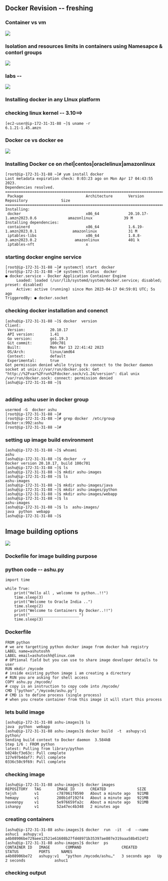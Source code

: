 ## Docker Revision -- freshing 

### Container vs vm 

<img src="vmc.png">

### Isolation and resources limits in containers using Namesapce & contorl groups 

<img src="cgns.png">

### labs -- 

<img src="lab.png">

### Installing docker in any LInux platform 

### checking linux kernel -- 3.10==>

```
[ec2-user@ip-172-31-31-88 ~]$ uname -r
6.1.21-1.45.amzn
```

### Docker ce vs docker ee

<img src="ce.png">

### Installing Docker ce on rhel|centos|oraclelinux|amazonlinux

```
[root@ip-172-31-31-88 ~]# yum install docker 
Last metadata expiration check: 0:03:23 ago on Mon Apr 17 04:43:55 2023.
Dependencies resolved.
==========================================================================================================================
 Package                            Architecture       Version                              Repository               Size
==========================================================================================================================
Installing:
 docker                             x86_64             20.10.17-1.amzn2023.0.6              amazonlinux              39 M
Installing dependencies:
 containerd                         x86_64             1.6.19-1.amzn2023.0.1                amazonlinux              31 M
 iptables-libs                      x86_64             1.8.8-3.amzn2023.0.2                 amazonlinux             401 k
 iptables-nft                       x
```

### starting docker engine service 

```
[root@ip-172-31-31-88 ~]# systemctl start  docker 
[root@ip-172-31-31-88 ~]# systemctl status  docker 
● docker.service - Docker Application Container Engine
     Loaded: loaded (/usr/lib/systemd/system/docker.service; disabled; preset: disabled)
     Active: active (running) since Mon 2023-04-17 04:59:01 UTC; 5s ago
TriggeredBy: ● docker.socket

```

### checking docker installation and conenct

```
[ashu@ip-172-31-31-88 ~]$ docker  version 
Client:
 Version:           20.10.17
 API version:       1.41
 Go version:        go1.19.3
 Git commit:        100c701
 Built:             Mon Mar 13 22:41:42 2023
 OS/Arch:           linux/amd64
 Context:           default
 Experimental:      true
Got permission denied while trying to connect to the Docker daemon socket at unix:///var/run/docker.sock: Get "http://%2Fvar%2Frun%2Fdocker.sock/v1.24/version": dial unix /var/run/docker.sock: connect: permission denied
[ashu@ip-172-31-31-88 ~]$ 


```

### adding ashu user in docker group

```
usermod -G  docker ashu 
[root@ip-172-31-31-88 ~]# 
[root@ip-172-31-31-88 ~]# grep docker  /etc/group
docker:x:992:ashu
[root@ip-172-31-31-88 ~]# 

```

### setting up image build environment 

```
[ashu@ip-172-31-31-88 ~]$ whoami
ashu
[ashu@ip-172-31-31-88 ~]$ docker  -v
Docker version 20.10.17, build 100c701
[ashu@ip-172-31-31-88 ~]$ ls
[ashu@ip-172-31-31-88 ~]$ mkdir ashu-images
[ashu@ip-172-31-31-88 ~]$ ls
ashu-images
[ashu@ip-172-31-31-88 ~]$ mkdir ashu-images/java
[ashu@ip-172-31-31-88 ~]$ mkdir ashu-images/python
[ashu@ip-172-31-31-88 ~]$ mkdir ashu-images/webapp
[ashu@ip-172-31-31-88 ~]$ ls
ashu-images
[ashu@ip-172-31-31-88 ~]$ ls  ashu-images/
java  python  webapp
[ashu@ip-172-31-31-88 ~]$ 

```

## Image building options 

<img src="op.png">

### Dockefile for image building purpose 

### python code -- ashu.py 

```
import time

while True:
    print("Hello all , welcome to python..!!")
    time.sleep(3)
    print("Welcome to Oracle India ..")
    time.sleep(2)
    print("Welcome to Containers By Docker..!!")
    print("______________________")
    time.sleep(3)
```

### Dockerfile

```
FROM python 
# we are targetting python docker image from docker hub registry 
LABEL name=ashutoshh
LABEL email=ashutoshh@linux.com 
# OPtional field but you can use to share image developer details to user
RUN mkdir /mycode 
# inside existing python image i am creating a directory 
# RUN you are asking for shell access 
COPY ashu.py /mycode/
# copy is an instruction to copy code into /mycode/
CMD ["python","/mycode/ashu.py"]
# CMD is to define process (single process) 
# when you create container from this image it will start this process
```

### lets build image

```
[ashu@ip-172-31-31-88 ashu-images]$ ls
java  python  webapp
[ashu@ip-172-31-31-88 ashu-images]$ docker build  -t  ashupy:v1     python/ 
Sending build context to Docker daemon  3.584kB
Step 1/6 : FROM python
latest: Pulling from library/python
b0248cf3e63c: Pull complete 
127e97b4daf7: Pull complete 
0336c50c9f69: Pull complete 
```

### checking image 

```
[ashu@ip-172-31-31-88 ashu-images]$ docker images
REPOSITORY   TAG       IMAGE ID       CREATED              SIZE
tejsh        v1        c787061f0590   About a minute ago   921MB
hemapy       v1        280b1df192f4   About a minute ago   921MB
naveenpy     v1        5e976659fa2c   About a minute ago   921MB
ishanpy      v1        52a47ec4b348   2 minutes ago     
```

### creating containers 

```
[ashu@ip-172-31-31-88 ashu-images]$ docker  run  -it  -d  --name ashuc1  ashupy:v1  
a4b08906be729aee12521e61608b27fd48971b35397ae807e319aaa58b4524f2
[ashu@ip-172-31-31-88 ashu-images]$ docker  ps
CONTAINER ID   IMAGE       COMMAND                  CREATED         STATUS         PORTS     NAMES
a4b08906be72   ashupy:v1   "python /mycode/ashu…"   3 seconds ago   Up 2 seconds             ashuc1
```

### checking output 

```

```


